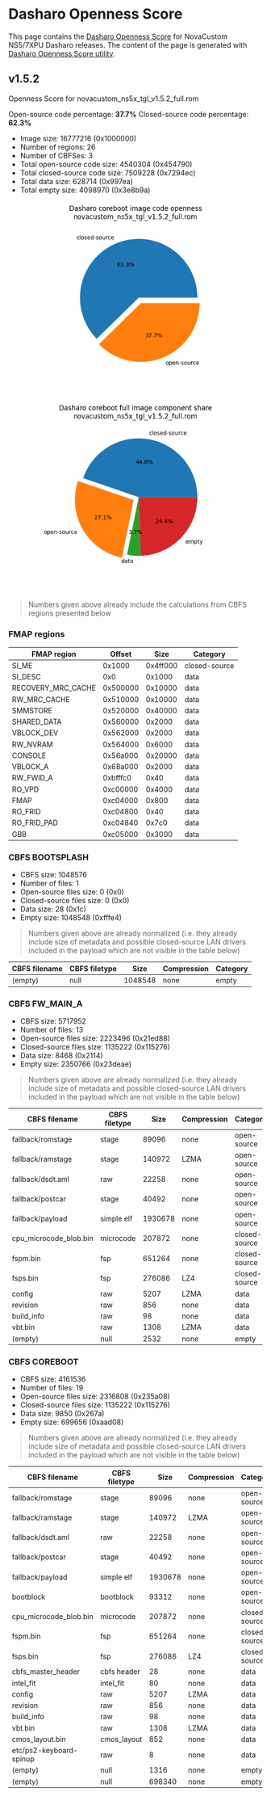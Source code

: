 # Dasharo Openness Score

This page contains the [Dasharo Openness
Score](../../glossary.md#dasharo-openness-score) for NovaCustom NS5/7XPU Dasharo
releases. The content of the page is generated with [Dasharo Openness Score
utility](https://github.com/Dasharo/Openness-Score).

## v1.5.2

Openness Score for novacustom_ns5x_tgl_v1.5.2_full.rom

Open-source code percentage: **37.7%**
Closed-source code percentage: **62.3%**

* Image size: 16777216 (0x1000000)
* Number of regions: 26
* Number of CBFSes: 3
* Total open-source code size: 4540304 (0x454790)
* Total closed-source code size: 7509228 (0x7294ec)
* Total data size: 628714 (0x997ea)
* Total empty size: 4098970 (0x3e8b9a)

![](novacustom_ns5x_tgl_v1.5.2_full.rom_openness_chart.png)

![](novacustom_ns5x_tgl_v1.5.2_full.rom_openness_chart_full_image.png)

> Numbers given above already include the calculations from CBFS regions
> presented below

### FMAP regions

| FMAP region | Offset | Size | Category |
| ----------- | ------ | ---- | -------- |
| SI_ME | 0x1000 | 0x4ff000 | closed-source |
| SI_DESC | 0x0 | 0x1000 | data |
| RECOVERY_MRC_CACHE | 0x500000 | 0x10000 | data |
| RW_MRC_CACHE | 0x510000 | 0x10000 | data |
| SMMSTORE | 0x520000 | 0x40000 | data |
| SHARED_DATA | 0x560000 | 0x2000 | data |
| VBLOCK_DEV | 0x562000 | 0x2000 | data |
| RW_NVRAM | 0x564000 | 0x6000 | data |
| CONSOLE | 0x56a000 | 0x20000 | data |
| VBLOCK_A | 0x68a000 | 0x2000 | data |
| RW_FWID_A | 0xbfffc0 | 0x40 | data |
| RO_VPD | 0xc00000 | 0x4000 | data |
| FMAP | 0xc04000 | 0x800 | data |
| RO_FRID | 0xc04800 | 0x40 | data |
| RO_FRID_PAD | 0xc04840 | 0x7c0 | data |
| GBB | 0xc05000 | 0x3000 | data |

### CBFS BOOTSPLASH

* CBFS size: 1048576
* Number of files: 1
* Open-source files size: 0 (0x0)
* Closed-source files size: 0 (0x0)
* Data size: 28 (0x1c)
* Empty size: 1048548 (0xfffe4)

> Numbers given above are already normalized (i.e. they already include size
> of metadata and possible closed-source LAN drivers included in the payload
 > which are not visible in the table below)

| CBFS filename | CBFS filetype | Size | Compression | Category |
| ------------- | ------------- | ---- | ----------- | -------- |
| (empty) | null | 1048548 | none | empty |

### CBFS FW_MAIN_A

* CBFS size: 5717952
* Number of files: 13
* Open-source files size: 2223496 (0x21ed88)
* Closed-source files size: 1135222 (0x115276)
* Data size: 8468 (0x2114)
* Empty size: 2350766 (0x23deae)

> Numbers given above are already normalized (i.e. they already include size
> of metadata and possible closed-source LAN drivers included in the payload
 > which are not visible in the table below)

| CBFS filename | CBFS filetype | Size | Compression | Category |
| ------------- | ------------- | ---- | ----------- | -------- |
| fallback/romstage | stage | 89096 | none | open-source |
| fallback/ramstage | stage | 140972 | LZMA | open-source |
| fallback/dsdt.aml | raw | 22258 | none | open-source |
| fallback/postcar | stage | 40492 | none | open-source |
| fallback/payload | simple elf | 1930678 | none | open-source |
| cpu_microcode_blob.bin | microcode | 207872 | none | closed-source |
| fspm.bin | fsp | 651264 | none | closed-source |
| fsps.bin | fsp | 276086 | LZ4 | closed-source |
| config | raw | 5207 | LZMA | data |
| revision | raw | 856 | none | data |
| build_info | raw | 98 | none | data |
| vbt.bin | raw | 1308 | LZMA | data |
| (empty) | null | 2532 | none | empty |

### CBFS COREBOOT

* CBFS size: 4161536
* Number of files: 19
* Open-source files size: 2316808 (0x235a08)
* Closed-source files size: 1135222 (0x115276)
* Data size: 9850 (0x267a)
* Empty size: 699656 (0xaad08)

> Numbers given above are already normalized (i.e. they already include size
> of metadata and possible closed-source LAN drivers included in the payload
 > which are not visible in the table below)

| CBFS filename | CBFS filetype | Size | Compression | Category |
| ------------- | ------------- | ---- | ----------- | -------- |
| fallback/romstage | stage | 89096 | none | open-source |
| fallback/ramstage | stage | 140972 | LZMA | open-source |
| fallback/dsdt.aml | raw | 22258 | none | open-source |
| fallback/postcar | stage | 40492 | none | open-source |
| fallback/payload | simple elf | 1930678 | none | open-source |
| bootblock | bootblock | 93312 | none | open-source |
| cpu_microcode_blob.bin | microcode | 207872 | none | closed-source |
| fspm.bin | fsp | 651264 | none | closed-source |
| fsps.bin | fsp | 276086 | LZ4 | closed-source |
| cbfs_master_header | cbfs header | 28 | none | data |
| intel_fit | intel_fit | 80 | none | data |
| config | raw | 5207 | LZMA | data |
| revision | raw | 856 | none | data |
| build_info | raw | 98 | none | data |
| vbt.bin | raw | 1308 | LZMA | data |
| cmos_layout.bin | cmos_layout | 852 | none | data |
| etc/ps2-keyboard-spinup | raw | 8 | none | data |
| (empty) | null | 1316 | none | empty |
| (empty) | null | 698340 | none | empty |
